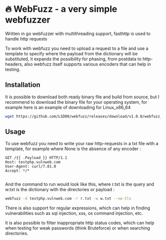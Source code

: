 # 🔥 WebFuzz - a very simple webfuzzer 
Written in go webfuzzer with multithreading support, fasthttp is used to handle http requests 

To work with webfuzz you need to upload a request to a file and use a template to specify where the payload from the dictionary will be substituted, it expands the possibility for phasing, from postdata to http-headers, also webfuzz itself supports various encoders that can help in testing. 

## Installation 
It is possible to download both ready binary file and build from source, but I recommend to download the binary file for your operating system, for example here is an example of downloading for Linux_x86_64
```sh 
wget https://github.com/LSD00/webfuzz/releases/download/v1.0.0/webfuzz_Linux_x86_64.tar.gz
```
## Usage 
To use webfuzz you need to write your raw http-requests in a txt file with a template, for example where None is the absence of any encoder : 
```
GET /{{ .Payload }} HTTP/1.1
Host: testphp.vulnweb.com
User-Agent: curl/7.81.0
Accept: */*


```
And the command to run would look like this, where r.txt is the query and w.txt is the dictionary with the directories or payload : 
```sh
webfuzz -d testphp.vulnweb.com -r r.txt -w w.txt --no-tls
```

There is also support for regular expressions, which can help in finding vulnerabilities such as sql injection, xss, os command injection, etc. 


It is also possible to filter inappropriate http status codes, which can help when testing for weak passwords (think Bruteforce) or when searching directories. 
